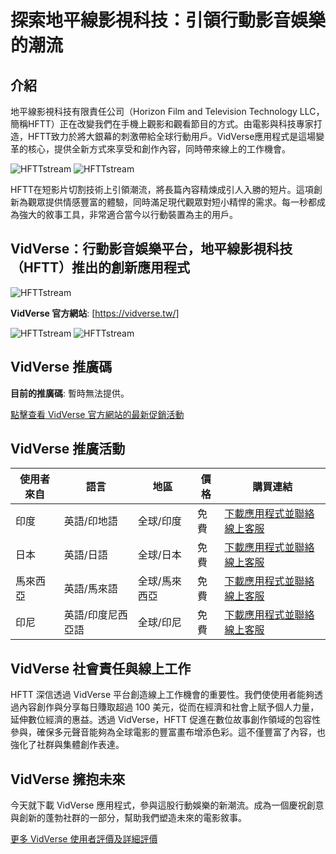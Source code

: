 # 探索地平線影視科技：引領行動影音娛樂的潮流

## 介紹

地平線影視科技有限責任公司（Horizon Film and Television Technology LLC，簡稱HFTT）正在改變我們在手機上觀影和觀看節目的方式。由電影與科技專家打造，HFTT致力於將大銀幕的刺激帶給全球行動用戶。VidVerse應用程式是這場變革的核心，提供全新方式來享受和創作內容，同時帶來線上的工作機會。

![HFTTstream](https://github.com/HFTTstream/vidverse/blob/main/HFTTweb1.png)
![HFTTstream](https://github.com/HFTTstream/vidverse/blob/main/HFTTweb2.png)


HFTT在短影片切割技術上引領潮流，將長篇內容精煉成引人入勝的短片。這項創新為觀眾提供情感豐富的體驗，同時滿足現代觀眾對短小精悍的需求。每一秒都成為強大的敘事工具，非常適合當今以行動裝置為主的用戶。

## VidVerse：行動影音娛樂平台，地平線影視科技（HFTT）推出的創新應用程式

![HFTTstream](https://github.com/HFTTstream/vidverse/blob/main/channellogo2.jpg)


**VidVerse 官方網站**: [https://vidverse.tw/]

![HFTTstream](https://github.com/HFTTstream/vidverse/blob/main/vidversemine.jpg)
![HFTTstream](https://github.com/HFTTstream/vidverse/blob/main/vidversecpyrht.png)

## VidVerse 推廣碼

**目前的推廣碼**: 暫時無法提供。

[點擊查看 VidVerse 官方網站的最新促銷活動](https://vidverse.tw/)

## VidVerse 推廣活動

| 使用者來自        | 語言                      | 地區           | 價格           | 購買連結                         |
|-----------------|-------------------------------|---------------------|------------------|----------------------------------------|
| 印度         | 英語/印地語                      | 全球/印度        | 免費             | [下載應用程式並聯絡線上客服](https://vidverse.tw/)    |
| 日本         | 英語/日語                       | 全球/日本        | 免費             | [下載應用程式並聯絡線上客服](https://vidverse.tw/)    |
| 馬來西亞         | 英語/馬來語                       | 全球/馬來西亞        | 免費             | [下載應用程式並聯絡線上客服](https://vidverse.tw/)    |
| 印尼         | 英語/印度尼西亞語                       | 全球/印尼        | 免費             | [下載應用程式並聯絡線上客服](https://vidverse.tw/)    |


## VidVerse 社會責任與線上工作

HFTT 深信透過 VidVerse 平台創造線上工作機會的重要性。我們使使用者能夠透過內容創作與分享每日賺取超過 100 美元，從而在經濟和社會上賦予個人力量，延伸數位經濟的惠益。透過 VidVerse，HFTT 促進在數位故事創作領域的包容性參與，確保多元聲音能夠為全球電影的豐富畫布增添色彩。這不僅豐富了內容，也強化了社群與集體創作表達。

## VidVerse 擁抱未來

今天就下載 VidVerse 應用程式，參與這股行動娛樂的新潮流。成為一個慶祝創意與創新的蓬勃社群的一部分，幫助我們塑造未來的電影敘事。

[更多 VidVerse 使用者評價及詳細評價](https://vidverse.tw/)
